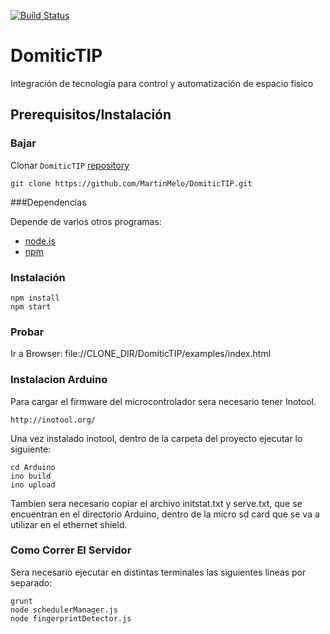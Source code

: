 [![Build Status](https://travis-ci.org/MartinMelo/DomiticTIP.svg?branch=master)](https://travis-ci.org/MartinMelo/DomiticTIP)

DomiticTIP 
==========

Integración de tecnología para control y automatización de espacio físico


## Prerequisitos/Instalación

### Bajar
Clonar `DomiticTIP` [repository](https://github.com/MartinMelo/DomiticTIP.git)
```
git clone https://github.com/MartinMelo/DomiticTIP.git
```

###Dependencias

Depende de varios otros programas:
- [node.js](http://www.nodejs.org/)
- [npm](https://www.npmjs.org/)


### Instalación

```
npm install
npm start
```

### Probar

Ir a Browser:
file://CLONE_DIR/DomiticTIP/examples/index.html


### Instalacion Arduino

Para cargar el firmware del microcontrolador sera necesario tener Inotool.
```
http://inotool.org/
```
Una vez instalado inotool, dentro de la carpeta del proyecto ejecutar lo siguiente:

```
cd Arduino
ino build 
ino upload
```
Tambien sera necesario copiar el archivo initstat.txt y serve.txt, que se encuentran en el directorio Arduino, dentro de la micro sd card que se va a utilizar en el ethernet shield.



### Como Correr El Servidor

Sera necesario ejecutar en distintas terminales las siguientes lineas por separado:

```
grunt
node schedulerManager.js
node fingerprintDetector.js
```

